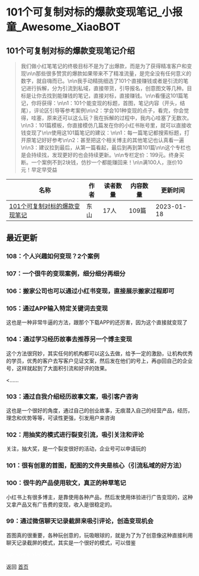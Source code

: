 # 101个可复制对标的爆款变现笔记_小报童_Awesome_XiaoBOT

## 101个可复制对标的爆款变现笔记介绍
> 我们做小红笔笔记的终极目标不是为了出爆款，而是为了获得精准客户和变现\n\n那些很多赞赏的爆款如果带来不了精准流量，是完全没有任何意义的数字，就自嗨而已。\n\n我手动精挑细选了101个直接赚钱或者是引流的笔记进行拆解，分为引流到私域，直接带货，引导报名，创意图文等几种。目标是让你去找到能赚钱的笔记，直接对标，直接赚钱。\n\n看懂这101篇笔记，你将获得：\n\n1：101个能变现的标题，首图，笔记内容（开头，结尾），评论区引导等参考案例\n\n2：学会101种变现的点子，看完，你会觉得，哇塞，原来还可以这么玩？我在拆解的过程中，我内心哇塞了无数次。\n\n3：101篇模板，你直接模仿几篇发在你的小红书账号里，就可以直接收钱变现了\n\n使用这101篇笔记的建议：\n\n1：每一篇笔记都搜索标题，打开原笔记好好参考\n\n2：甚至把这个相关博主的其他笔记也认真看一遍\n\n3：建议拉到最后，从第一篇看起，最后到再到第101篇\n\n这个专栏也是会持续找，发现更好的也会持续更新。\n\n专栏定价：199元。终身买断。一个案例不到2块钱，仿抄一个都能赚回来！\n\n满100人，涨价10元！早定早受益  
  


|名称|作者|读者数量|内容数量|更新时间|
|---|---|---|---|---|
|[101个可复制对标的爆款变现笔记](https://xiaobot.net/p/xiaohongshubiji?refer=9c3f1c95-a052-465a-9902-f6d75080262a)|东山|17人|109篇|2023-01-18|

## 最近更新
### 108：个人兴趣如何变现？2个案例

### 107：一个很牛的变现案例，细分细分再细分

### 106：搬家公司也可以通过小红书变现，直接展示搬家过程即可

### 105：通过APP输入特定关键词去变现

这也是一种非常牛逼的方法，跟那个下载APP的还厉害，因为这个直接就变现了

### 104：通过学习经历故事去推荐另一个博主变现

这个方法很窍妙，其实任何的机构都可以这么去做，给予一定的激励，让机构优秀的学员，优秀的客户去写客户见证文案，然后发在他们的号上，再@回自己的企业号，这样就起到了大面积引流和好评的效果。

<......

### 103：通过自我介绍经历故事文案，吸引客户咨询

这也是一个很好的角度，通过自己的创业故事，无痕潜入自己的经营产品，经历，理念和优势等等，可读性更强，引发用户来咨询

### 102：用抽奖的模式进行裂变引流，吸引关注和评论

关注，抽大奖，是一个裂变很好的活动，企业号可以申请玩的

### 101：很有创意的首图，配图的文件夹是核心（引流私域的好方法）

### 100：很牛的产品使用软文，真正的种草笔记

小红书上有很多博主，是靠使用各种产品，然后发使用体验进行广告变现的，这种又拿产品又有广告费的变现，收入是很稳定的。

### 99：通过微信聊天记录截屏来吸引评论，创造变现机会

首图真的很重要，各种玩创意的，玩吸眼球的，就是为了为了创意像这种直接利用聊天记录截屏的模式，其实是一个很好的模式，可以借鉴


<a href="https://github.com/Reno9527/awesome-xiaobot" style="color: white; text-decoration: none;">awesome-xiaobot</a>

返回 [首页](../README.md)
